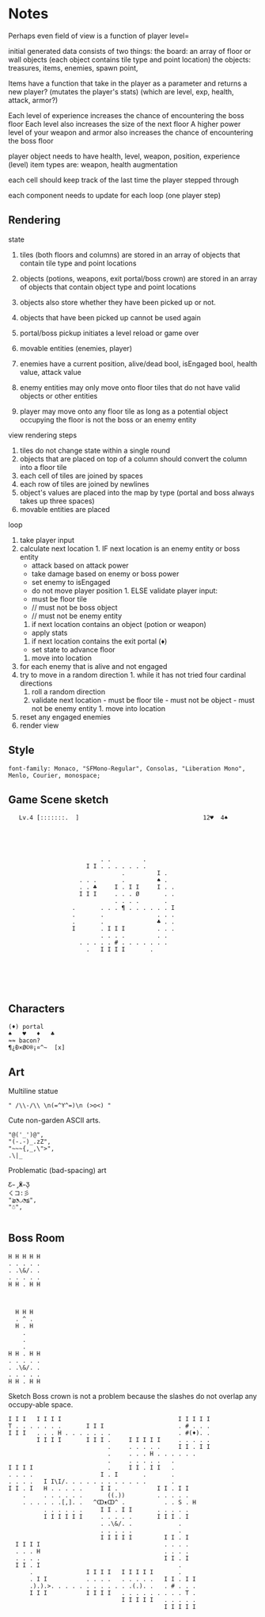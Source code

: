# Notes

Perhaps even field of view is a function of player level=

initial generated data consists of two things:
the board: an array of floor or wall objects (each object contains tile type and point location)
the objects:
treasures, items, enemies, spawn point,

Items have a function that take in the player as a parameter and returns a new player? (mutates the player's stats) (which are level, exp, health, attack, armor?)

Each level of experience increases the chance of encountering the boss floor
Each level also increases the size of the next floor
A higher power level of your weapon and armor also increases the chance of encountering the boss floor

player object needs to have health, level, weapon, position, experience (level)
item types are: weapon, health augmentation


each cell should keep track of the last time the player stepped through

each component needs to update for each loop (one player step)

## Rendering

state
1. tiles (both floors and columns) are stored in an array of objects that contain tile type and point locations
1. objects (potions, weapons, exit portal/boss crown) are stored in an array of objects that contain object type and point locations
  1. objects also store whether they have been picked up or not.
  1. objects that have been picked up cannot be used again
  1. portal/boss pickup initiates a level reload or game over
1. movable entities (enemies, player)
  1. enemies have a current position, alive/dead bool, isEngaged bool, health value, attack value

1. enemy entities may only move onto floor tiles that do not have valid objects or other entities
1. player may move onto any floor tile as long as a potential object occupying the floor is not the boss or an enemy entity

view rendering steps
1. tiles do not change state within a single round
1. objects that are placed on top of a column should convert the column into a floor tile
  1. each cell of tiles are joined by spaces
  1. each row of tiles are joined by newlines
1. object's values are placed into the map by type (portal and boss always takes up three spaces)
1. movable entities are placed


loop
1. take player input
  1. calculate next location
    1. IF next location is an enemy entity or boss entity
      - attack based on attack power
      - take damage based on enemy or boss power
      - set enemy to isEngaged
      - do not move player position
    1. ELSE validate player input:
      - must be floor tile
      - // must not be boss object
      - // must not be enemy entity
      1. if next location contains an object (potion or weapon)
        - apply stats
      1. if next location contains the exit portal (♦)
        - set state to advance floor
      1. move into location
1. for each enemy that is alive and not engaged
  1. try to move in a random direction
    1. while it has not tried four cardinal directions
      1. roll a random direction
        1. validate next location
          - must be floor tile
          - must not be object
          - must not be enemy entity
          1. move into location
1. reset any engaged enemies
1. render view

## Style

```
font-family: Monaco, "SFMono-Regular", Consolas, "Liberation Mono", Menlo, Courier, monospace;
```

## Game Scene sketch
```
   Lv.4 [:::::::.  ]                                   12♥  4♠





                          . .         .        
                      I I . . . . . . .        
                                .         I .  
                    . . .       .         ♠ .  
                    . . ♣     I . I I     I . .
                    I I I     . . . Ø       . .
                              . . . .       .  
                  .       . . . ¶ . . . . . . I
                  .       .               . . .
                  .       .               ♣ . .
                  I       . I I I         . . .
                          . . . .         . .  
                    . . . . . # . . . . . . .  
                      .   I I I I       .      






```

## Characters

```
(♦) portal
♠	♥	♦	♣
≈≈ bacon?
¶¿Ð×Ø©®¡¤^~  [x]
```

## Art

Multiline statue
```
" /\\-/\\ \n(=^Y^=)\n (>o<) "
```

Cute non-garden ASCII arts.
```
"@('_')@",
"(-.-)_.zZ",
"~~~{,_,\">",
.\|_
```

Problematic (bad-spacing) art
```
Ƹ̵̡Ӝ̵̨̄Ʒ
くコ:彡
"≧◔◡◔≦﻿",
"☃",


```

## Boss Room
```
H H H H H
. . . . .
. .\&/. .
. . . . .
H H . H H



  H H H
  . ^ .
  H . H
    .
    .
    .
H H . H H
. . . . .
. .\&/. .
. . . . .
H H . H H
```


Sketch
Boss crown is not a problem because the slashes do not overlap any occupy-able space.
```
I I I   I I I I                                 I I I I I  
T . . . . . . .       I I I                     . # . . .  
I I I   . . . H . . . . . . .                   . #(♦). .  
        I I I I       I I I .     I I I I I     . . . . .  
                            .     . . . . .     I I . I I  
                            .     . . . H . . . . . .      
                            .     . . . . .   .            
I I I I                     .     I I . I I   .            
. . . .                   I . I       .       .            
. . . .   I I\I/. . . . . . . . . . . .       .            
I I . I   H . . . . .     I I .           I I . I I        
    .     . . . . . .       ((.))         . . . . .        
    . . . . . .[,]. .   ^ↀᴥↀ^ .           . . S . H        
          . . . . . .     I I . I I       . . . . .        
          I I I I I I     . . . . .       I I I . I        
                          . .\&/. .             .          
                          . . . . .             .          
                          I I I I I         I I . I        
  I I I I                                   . . . .        
  . . . H                                   . . . .        
  . . . .                                   I I . I        
  I I . I                                       .          
      .               I I I I   I I I I I       .          
      . I I           . . . .   . . . . .   I I . I I      
      .).).>. . . . . . . . . . . .(.). .   . # . . .      
      I I I           I I I I   . . . . . . . . . T .      
                                I I I I I   . . . . .      
                                            I I I I I      


```
